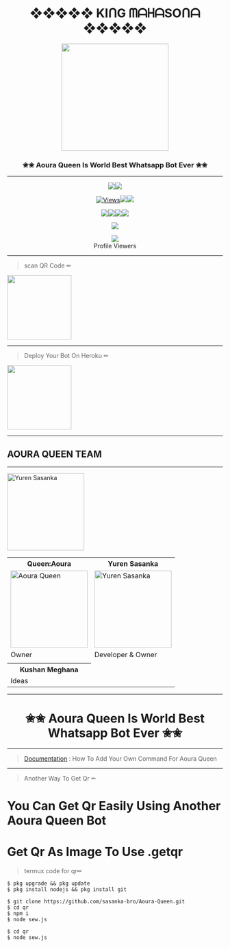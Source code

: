 <div align="center"><h1>❖❖❖❖❖   KIᑎG ᗰᗩᕼᗩSOᑎᗩ   ❖❖❖❖❖</h1><a href="https://github.com/sasanka-bro/Aoura-Queen"><img src="https://i.ibb.co/txQg1mR/MAHASONA-WHATSAPP-BOT-ALIVE-IMAJE.png" width="250" height="250"></a><h3>✬✬ Aoura Queen Is World Best Whatsapp Bot Ever ✬✬</h3></div>


***

<p align="center"><a href="httsp://github.com/KING-MAHASONA-crew"><img src="https://img.shields.io/docker/pulls/ravindu01manoj/sewqueen?style=for-the-badge&logo=docker&label=Docker+Pulls&color=blueviolet"></a><a href="https://github.com/ravindu01manoj/Sew-Queen"><img src="https://img.shields.io/docker/image-size/ravindu01manoj/sewqueen?style=for-the-badge&logo=docker&label=Image Size&color=blueviolet"></a></p><p align="center"><a href="https://github.com/ravindu01manoj/Sew-Queen"><img src="https://hits.seeyoufarm.com/api/count/incr/badge.svg?url=https%3A%2F%2Fgithub.com%2Fravindu01manoj%2FSew-Queen&count_bg=%2379C83D&title_bg=%23555555&icon=gitpod.svg&icon_color=%23E7E7E7&title=Views&edge_flat=false" alt="Views"/></a></a><a href="https://github.com/ravindu01manoj/Sew-Queen/fork"><img src="https://img.shields.io/github/forks/ravindu01manoj/Sew-Queen?label=Fork&style=social"></a><a href="https://github.com/ravindu01manoj/Sew-Queen/stargazers"><img src="https://img.shields.io/github/stars/ravindu01manoj/Sew-Queen?style=social"></a></p><p align="center"><a href="httsp://github.com/ravindu01manoj/Sew-Queen"><img src="https://img.shields.io/github/repo-size/ravindu01manoj/Sew-Queen?color=00ff00&label=Repo%20Size&style=flat-square"></a><a href="httsp://github.com/ravindu01manoj/Sew-Queen"><img src="https://img.shields.io/github/license/ravindu01manoj/Sew-Queen?color=00ff00&label=License&style=flat-square"></a><a href="httsp://github.com/ravindu01manoj/Sew-Queen"><img src="https://img.shields.io/github/languages/top/ravindu01manoj/Sew-Queen?color=00ff00&label=Javascript&style=flat-square"></a><a href="httsp://github.com/sasanka-bro/Aoura-Queen"><img src="https://img.shields.io/badge/Programmer-Yuren%20Sasanka-blueviolet"></a></p><p align="center"><a href="https://t.me/Yuren_Sasanka"><img src="https://img.shields.io/badge/Contact%20Me%20On%20Telegrame-Yuren_Sasanka-success"></a></p>
<div align="center"><img src="https://profile-counter.glitch.me/ravindu01manoj/count.svg" /><br>Profile Viewers</div>



***
> scan  QR Code ✏
<div align="left"><a href="https://replit.com/@RavinduManoj/Queen-Sew-QR-Code"><img src="https://i.ibb.co/5WRBdGh/ab1985860df7.jpg" width="150" ></a></div>

---
> Deploy Your Bot On Heroku ✏
<div align="left"><a href="https://dashboard.heroku.com/new?button-url=https%3A%2F%2Fgithub.com%2FSew01RaviduManoj01KingAndQueen%2FQueenSew1&template=https%3A%2F%2Fgithub.com%2FSewRavindu01ManojKing%2FQueenSew"><img src="https://i.ibb.co/WPRfjrZ/c6eb7d6b6606.png" width="150" ></a></div>

***
<div aline='left'><h2> AOURA QUEEN TEAM </h2></div>

***


<table><tr><th>Queen:Aoura</th><th>Yuren Sasanka </th></tr><td><a href="https://github.com/sasanka-bro"><img src="https://i.ibb.co/BnrJWrn/Aoura-Queen-Whatsappbot-logo.jpg" width="180" alt="Aoura Queen"></a></td><td><a href="https://github.com/sasanka-bro"><img src="https://i.ibb.co/BnrJWrn/Aoura-Queen-Whatsappbot-logo.jpg" width="180" alt="Yuren Sasanka"></a></td></tr><tr><td>Owner</td><td>Developer & Owner </td></tr><td><tr><th>Kushan Meghana</th><a href="https://github.com/sasanka-bro"><img src="https://i.ibb.co/BnrJWrn/Aoura-Queen-Whatsappbot-logo.jpg" width="180" alt="Yuren Sasanka"></a></td></tr><tr><td>Ideas</td></table>


***
<div align="center"><h1>✬✬ Aoura Queen Is World Best Whatsapp Bot Ever ✬✬</h1><a href="https://github.com/sasanka-bro/Aoura-Queen"></a></div>

***
> [Documentation](https://github.com/ravindu01manoj/Sew-Queen/wiki/Add-Your-Own-Cmd-For-Aoura-Queen-Whatsapp-Bot)
: How To Add Your Own Command For Aoura Queen 


***
> Another Way To Get Qr ✏

# You Can Get Qr Easily Using Another Aoura Queen Bot
# Get Qr As Image To Use .getqr

> termux code for qr✏


```
$ pkg upgrade && pkg update
$ pkg install nodejs && pkg install git
```

```
$ git clone https://github.com/sasanka-bro/Aoura-Queen.git
$ cd qr
$ npm i
$ node sew.js

```
```
$ cd qr
$ node sew.js
```

